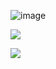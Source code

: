 ![image](https://github.com/user-attachments/assets/c1031c74-f64c-4bd0-a2df-3bcb4fad918a)


[![](https://visitcount.itsvg.in/api?id=EimanTahir071&label=Profile%20Views&icon=0&pretty=true)](https://visitcount.itsvg.in)



<a href="https://visitcount.itsvg.in">
  <img src="https://visitcount.itsvg.in/api?id=EimanTahir071&label=Profile%20Views&icon=0&pretty=true" />
</a>






<!---
EimanTahir071/EimanTahir071 is a ✨ special ✨ repository because its `README.md` (this file) appears on your GitHub profile.
You can click the Preview link to take a look at your changes.
--->
